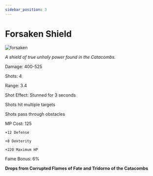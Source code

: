 ```yaml
---
sidebar_position: 3
---
```


# Forsaken Shield

![forsaken](https://vwiki.valorserver.com/api/item/picture/forsaken%20shield)

<i>A shield of true unholy power found in the Catacombs.</i>

Damage: 400-525

Shots: 4

Range: 3.4

Shot Effect: Stunned for 3 seconds

Shots hit multiple targets

Shots pass through obstacles

MP Cost: 125

    +12 Defense
    
    +8 Dexterity
    
    +220 Maximum HP

Fame Bonus: 6%

**Drops from Corrupted Flames of Fate and Tridorno of the Catacombs**
